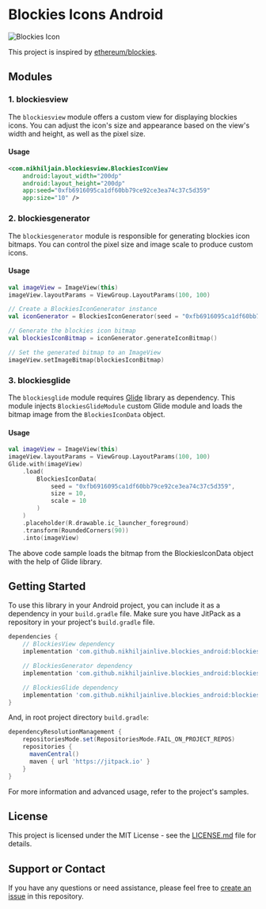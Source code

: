 # Blockies Icons Android

![Blockies Icon](https://github.com/nikhiljainlive/blockies_android/assets/47408125/5076a5a7-5f79-407b-bb3a-e52b04d884b5)

This project is inspired by [ethereum/blockies](https://github.com/ethereum/blockies).

## Modules

### 1. blockiesview

The `blockiesview` module offers a custom view for displaying blockies icons. You can adjust the icon's size and appearance based on the view's width and height, as well as the pixel size.

#### Usage

```xml
<com.nikhiljain.blockiesview.BlockiesIconView
    android:layout_width="200dp"
    android:layout_height="200dp"
    app:seed="0xfb6916095ca1df60bb79ce92ce3ea74c37c5d359"
    app:size="10" />
```

### 2. blockiesgenerator

The `blockiesgenerator` module is responsible for generating blockies icon bitmaps. You can control the pixel size and image scale to produce custom icons.

#### Usage

```kotlin
val imageView = ImageView(this)
imageView.layoutParams = ViewGroup.LayoutParams(100, 100)

// Create a BlockiesIconGenerator instance
val iconGenerator = BlockiesIconGenerator(seed = "0xfb6916095ca1df60bb79ce92ce3ea74c37c5d359", size = 10, scale = 10)

// Generate the blockies icon bitmap
val blockiesIconBitmap = iconGenerator.generateIconBitmap()

// Set the generated bitmap to an ImageView
imageView.setImageBitmap(blockiesIconBitmap)
```

### 3. blockiesglide

The `blockiesglide` module requires [Glide](https://github.com/bumptech/glide) library as dependency. This module injects `BlockiesGlideModule` custom Glide module and loads the bitmap image from the `BlockiesIconData` object.

#### Usage

```kotlin
val imageView = ImageView(this)
imageView.layoutParams = ViewGroup.LayoutParams(100, 100)
Glide.with(imageView)
    .load(
        BlockiesIconData(
            seed = "0xfb6916095ca1df60bb79ce92ce3ea74c37c5d359",
            size = 10,
            scale = 10
        )
    )
    .placeholder(R.drawable.ic_launcher_foreground)
    .transform(RoundedCorners(90))
    .into(imageView)

```

The above code sample loads the bitmap from the BlockiesIconData object with the help of Glide library.

## Getting Started

To use this library in your Android project, you can include it as a dependency in your `build.gradle` file. Make sure you have JitPack as a repository in your project's `build.gradle` file.

```gradle
dependencies {
    // BlockiesView dependency
    implementation 'com.github.nikhiljainlive.blockies_android:blockiesview:v0.1.3'

    // BlockiesGenerator dependency
    implementation 'com.github.nikhiljainlive.blockies_android:blockiesgenerator:v0.1.3'

    // BlockiesGlide dependency
    implementation 'com.github.nikhiljainlive.blockies_android:blockiesglide:v0.1.3'
}
```

And, in root project directory `build.gradle`:

```gradle
dependencyResolutionManagement {
    repositoriesMode.set(RepositoriesMode.FAIL_ON_PROJECT_REPOS)
    repositories {
      mavenCentral()
      maven { url 'https://jitpack.io' }
    }
}
```

For more information and advanced usage, refer to the project's samples.

## License

This project is licensed under the MIT License - see the [LICENSE.md]() file for details.

## Support or Contact

If you have any questions or need assistance, please feel free to [create an issue](https://github.com/nikhiljainlive/blockies_android/issues) in this repository.
